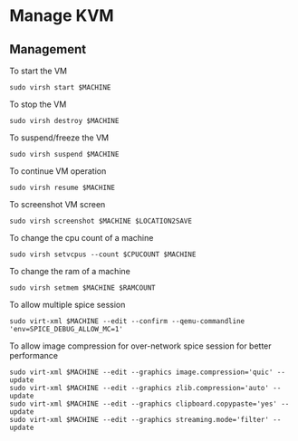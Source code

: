 # Manage KVM

## Management

To start the VM

```console
sudo virsh start $MACHINE
```

To stop the VM

```console
sudo virsh destroy $MACHINE
```

To suspend/freeze the VM

```console
sudo virsh suspend $MACHINE
```

To continue VM operation

```console
sudo virsh resume $MACHINE
```

To screenshot VM screen

```console
sudo virsh screenshot $MACHINE $LOCATION2SAVE
```

To change the cpu count of a machine

```consle
sudo virsh setvcpus --count $CPUCOUNT $MACHINE
```

To change the ram of a machine

```console
sudo virsh setmem $MACHINE $RAMCOUNT
```

To allow multiple spice session

```console
sudo virt-xml $MACHINE --edit --confirm --qemu-commandline 'env=SPICE_DEBUG_ALLOW_MC=1'
```

To allow image compression for over-network spice session for better performance

```console
sudo virt-xml $MACHINE --edit --graphics image.compression='quic' --update
sudo virt-xml $MACHINE --edit --graphics zlib.compression='auto' --update
sudo virt-xml $MACHINE --edit --graphics clipboard.copypaste='yes' --update
sudo virt-xml $MACHINE --edit --graphics streaming.mode='filter' --update
```
